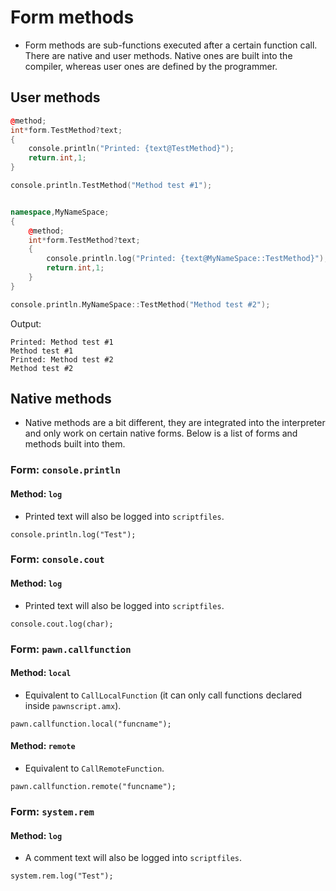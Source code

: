 # Form methods

- Form methods are sub-functions executed after a certain function call. There are native and user methods. Native ones are built into the compiler, whereas user ones are defined by the programmer.

## User methods

```cpp
@method;
int*form.TestMethod?text;
{
	console.println("Printed: {text@TestMethod}");
	return.int,1;
}

console.println.TestMethod("Method test #1");


namespace,MyNameSpace;
{
	@method;
	int*form.TestMethod?text;
	{
		console.println.log("Printed: {text@MyNameSpace::TestMethod}");
		return.int,1;
	}
}

console.println.MyNameSpace::TestMethod("Method test #2");
```

Output:

```
Printed: Method test #1
Method test #1
Printed: Method test #2
Method test #2
```

## Native methods

- Native methods are a bit different, they are integrated into the interpreter and only work on certain native forms. Below is a list of forms and methods built into them.

### Form: `console.println`

#### Method: `log`

- Printed text will also be logged into `scriptfiles`.

```pawn
console.println.log("Test");
```

### Form: `console.cout`

#### Method: `log`

- Printed text will also be logged into `scriptfiles`.

```pawn
console.cout.log(char);
```

### Form: `pawn.callfunction`

#### Method: `local`

- Equivalent to `CallLocalFunction` (it can only call functions declared inside `pawnscript.amx`).

```pawn
pawn.callfunction.local("funcname");
```

#### Method: `remote`

- Equivalent to `CallRemoteFunction`.

```pawn
pawn.callfunction.remote("funcname");
```

### Form: `system.rem`

#### Method: `log`

- A comment text will also be logged into `scriptfiles`.

```pawn
system.rem.log("Test");
```